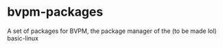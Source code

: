 # bvpm-packages
A set of packages for BVPM, the package manager of the (to be made lol) basic-linux
